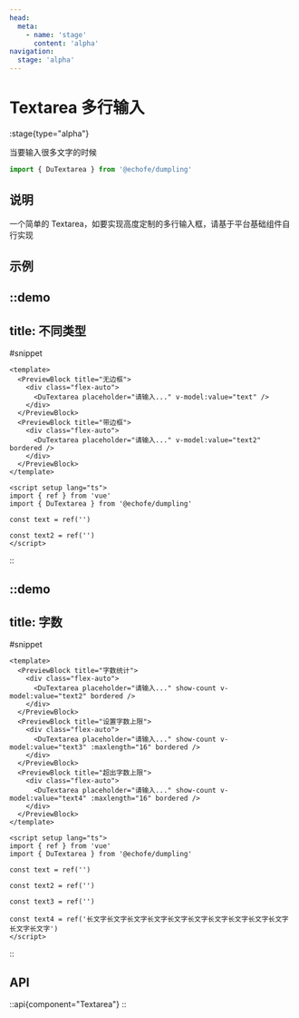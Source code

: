 ```yaml
---
head:
  meta:
    - name: 'stage'
      content: 'alpha'
navigation:
  stage: 'alpha'
---
```


# Textarea 多行输入

:stage{type="alpha"}

当要输入很多文字的时候

```ts
import { DuTextarea } from '@echofe/dumpling'
```

## 说明

一个简单的 Textarea，如要实现高度定制的多行输入框，请基于平台基础组件自行实现

## 示例

::demo
---
title: 不同类型
---
#snippet
```vue
<template>
  <PreviewBlock title="无边框">
    <div class="flex-auto">
      <DuTextarea placeholder="请输入..." v-model:value="text" />
    </div>
  </PreviewBlock>
  <PreviewBlock title="带边框">
    <div class="flex-auto">
      <DuTextarea placeholder="请输入..." v-model:value="text2" bordered />
    </div>
  </PreviewBlock>
</template>

<script setup lang="ts">
import { ref } from 'vue'
import { DuTextarea } from '@echofe/dumpling'

const text = ref('')

const text2 = ref('')
</script>
```
::

::demo
---
title: 字数
---
#snippet
```vue
<template>
  <PreviewBlock title="字数统计">
    <div class="flex-auto">
      <DuTextarea placeholder="请输入..." show-count v-model:value="text2" bordered />
    </div>
  </PreviewBlock>
  <PreviewBlock title="设置字数上限">
    <div class="flex-auto">
      <DuTextarea placeholder="请输入..." show-count v-model:value="text3" :maxlength="16" bordered />
    </div>
  </PreviewBlock>
  <PreviewBlock title="超出字数上限">
    <div class="flex-auto">
      <DuTextarea placeholder="请输入..." show-count v-model:value="text4" :maxlength="16" bordered />
    </div>
  </PreviewBlock>
</template>

<script setup lang="ts">
import { ref } from 'vue'
import { DuTextarea } from '@echofe/dumpling'

const text = ref('')

const text2 = ref('')

const text3 = ref('')

const text4 = ref('长文字长文字长文字长文字长文字长文字长文字长文字长文字长文字长文字长文字')
</script>
```
::

## API

::api{component="Textarea"}
::